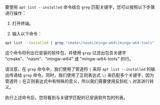 要使用 `apt list --installed` 命令结合 `grep` 匹配关键字，您可以按照以下步骤进行操作：

1.  打开终端。
    
2.  输入以下命令：
    

```bash
apt list --installed | grep "cmake\|nasm\|mingw-w64\|mingw-w64-tools"
```

这个命令将列出已安装的软件包，并使用 `grep` 过滤出包含关键字 "cmake"、"nasm"、"mingw-w64" 或 "mingw-w64-tools" 的行。

请注意，在 `grep` 命令中，我们使用了管道符 `|` 来将 `apt list --installed` 的输出传递给 `grep` 命令。同时，我们使用了正则表达式 `\|` 来匹配多个关键字，因为管道符 `|` 在正则表达式中有特殊的意义，所以我们需要使用反斜杠 `\` 对其进行转义。

执行上述命令后，您将看到与关键字匹配的已安装软件包的列表。
